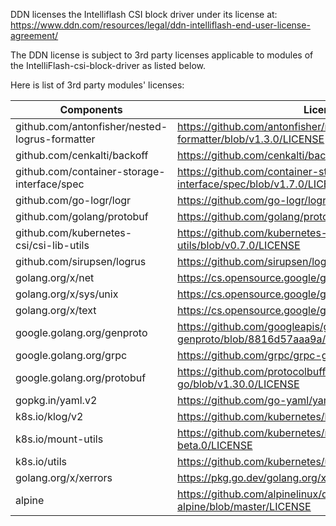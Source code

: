 DDN licenses the Intelliflash CSI block driver under its license at:  https://www.ddn.com/resources/legal/ddn-intelliflash-end-user-license-agreement/

The DDN license is subject to 3rd party licenses applicable to modules of the IntelliFlash-csi-block-driver as listed below. 

 

Here is list of 3rd party modules' licenses:

|Components |License Link|
|--- |--- |
|github.com/antonfisher/nested-logrus-formatter|https://github.com/antonfisher/nested-logrus-formatter/blob/v1.3.0/LICENSE|
|github.com/cenkalti/backoff|https://github.com/cenkalti/backoff/blob/v2.2.1/LICENSE|
|github.com/container-storage-interface/spec|https://github.com/container-storage-interface/spec/blob/v1.7.0/LICENSE|
|github.com/go-logr/logr|https://github.com/go-logr/logr/blob/v0.4.0/LICENSE|
|github.com/golang/protobuf|https://github.com/golang/protobuf/blob/v1.5.0/LICENSE|
|github.com/kubernetes-csi/csi-lib-utils|https://github.com/kubernetes-csi/csi-lib-utils/blob/v0.7.0/LICENSE|
|github.com/sirupsen/logrus|https://github.com/sirupsen/logrus/blob/v1.8.1/LICENSE|
|golang.org/x/net|https://cs.opensource.google/go/x/net/+/v0.8.0:LICENSE|
|golang.org/x/sys/unix|https://cs.opensource.google/go/x/sys/+/v0.6.0:LICENSE|
|golang.org/x/text|https://cs.opensource.google/go/x/text/+/v0.8.0:LICENSE|
|google.golang.org/genproto|https://github.com/googleapis/go-genproto/blob/8816d57aaa9a/LICENSE|
|google.golang.org/grpc|https://github.com/grpc/grpc-go/blob/v1.31.1/LICENSE|
|google.golang.org/protobuf|https://github.com/protocolbuffers/protobuf-go/blob/v1.30.0/LICENSE|
|gopkg.in/yaml.v2|https://github.com/go-yaml/yaml/blob/v2.3.0/LICENSE|
|k8s.io/klog/v2|https://github.com/kubernetes/klog/blob/v2.8.0/LICENSE|
|k8s.io/mount-utils|https://github.com/kubernetes/mount-utils/blob/v0.21.0-beta.0/LICENSE|
|k8s.io/utils|https://github.com/kubernetes/utils/blob/67b214c5f920/LICENSE|
|golang.org/x/xerrors|https://pkg.go.dev/golang.org/x/xerrors?tab=licenses|
|alpine|https://github.com/alpinelinux/docker-alpine/blob/master/LICENSE|